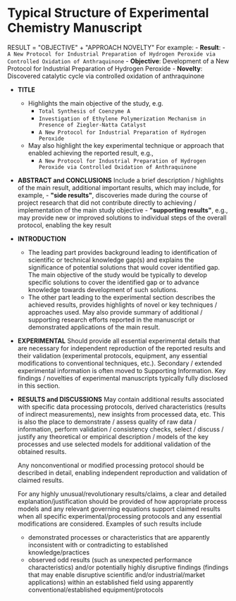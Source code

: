 # Typical Structure of Experimental Chemistry Manuscript

RESULT = "OBJECTIVE" + "APPROACH NOVELTY"
For example:
    - **Result**: - `A New Protocol for Industrial Preparation of Hydrogen Peroxide via Controlled Oxidation of Anthraquinone`
        - **Objective**: Development of a New Protocol for Industrial Preparation of Hydrogen Peroxide
        - **Novelty**: Discovered catalytic cycle via controlled oxidation of anthraquinone

- **TITLE**
    - Highlights the main objective of the study, e.g.
        - `Total Synthesis of Coenzyme A`
        - `Investigation of Ethylene Polymerization Mechanism in Presence of Ziegler-Natta Catalyst`
        - `A New Protocol for Industrial Preparation of Hydrogen Peroxide`
    - May also highlight the key experimental technique or approach that enabled achieving the reported result, e.g.,
        - `A New Protocol for Industrial Preparation of Hydrogen Peroxide via Controlled Oxidation of Anthraquinone` 
- **ABSTRACT and CONCLUSIONS**
    Include a brief description / highlights of the main result, additional important results, which may include, for example,
        - **"side results"**, discoveries made during the course of project research that did not contribute directly to achieving / implementation of the main study objective
        - **"supporting results"**, e.g., may provide new or improved solutions to individual steps of the overall protocol, enabling the key result
- **INTRODUCTION**
    - The leading part provides background leading to identification of scientific or technical knowledge gap(s) and explains the significance of potential solutions that would cover identified gap. The main objective of the study would be typically to develop specific solutions to cover the identified gap or to advance knowledge towards development of such solutions.
    - The other part leading to the experimental section describes the achieved results, provides highlights of novel or key techniques / approaches used. May also provide summary of additional / supporting research efforts reported in the manuscript or demonstrated applications of the main result.   
- **EXPERIMENTAL**
    Should provide all essential experimental details that are necessary for independent reproduction of the reported results and their validation (experimental protocols, equipment, any essential modifications to conventional techniques, etc.). Secondary / extended experimental  information is often moved to Supporting Information. Key findings / novelties of experimental manuscripts typically fully disclosed in this section.
- **RESULTS and DISCUSSIONS**
    May contain additional results associated with specific data processing protocols, derived characteristics (results of indirect measurements), new insights from processed data, etc. This is also the place to demonstrate / assess quality of raw data / information, perform validation / consistency checks, select / discuss / justify any theoretical or empirical description / models of the key processes and use selected models for additional validation of the obtained results.
    
    Any nonconventional or modified processing protocol should be described in detail, enabling independent reproduction and validation of claimed results. 
    
    For any highly unusual/revolutionary results/claims, a clear and detailed explanation/justification should be provided of how appropriate process models and any relevant governing equations support claimed results when all specific experimental/processing protocols and any essential modifications are considered. Examples of such results include
    - demonstrated processes or characteristics that are apparently inconsistent with or contradicting to established knowledge/practices
    - observed odd results (such as unexpected performance characteristics) and/or potentially highly disruptive findings (findings that may enable disruptive scientific and/or industrial/market applications) within an established field using apparently conventional/established equipment/protocols
    
